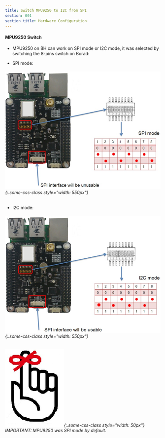 ```yaml
---
title: Switch MPU9250 to I2C from SPI
section: 001
section_title: Hardware Configuration
---
```


#### **MPU9250 Switch**
   * MPU9250 on BH can work on SPI mode or I2C mode, it was selected by switching the 8-pins switch on Borad:

   * SPI mode:

###### ![interface diagram](/documents/2015/12/13/hardware.9250.switch.md/SPImode.jpg){:.some-css-class style="width: 550px"}

   * I2C mode:

###### ![interface diagram](/documents/2015/12/13/hardware.9250.switch.md/I2Cmode.jpg){:.some-css-class style="width: 550px"}



###### ![interface diagram](/documents/2015/12/13/common/Note.jpg){:.some-css-class style="width: 50px"} IMPORTANT: MPU9250 was SPI mode by default.
